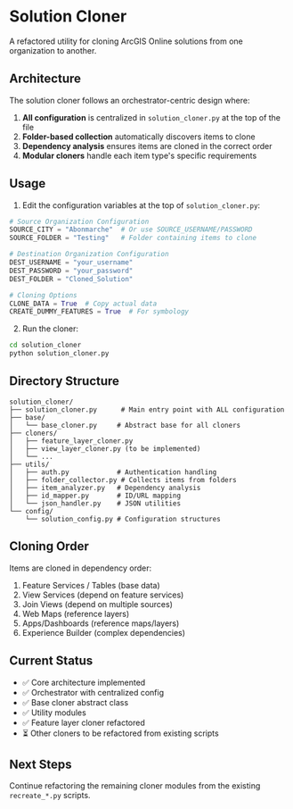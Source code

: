 # Solution Cloner

A refactored utility for cloning ArcGIS Online solutions from one organization to another.

## Architecture

The solution cloner follows an orchestrator-centric design where:

1. **All configuration** is centralized in `solution_cloner.py` at the top of the file
2. **Folder-based collection** automatically discovers items to clone
3. **Dependency analysis** ensures items are cloned in the correct order
4. **Modular cloners** handle each item type's specific requirements

## Usage

1. Edit the configuration variables at the top of `solution_cloner.py`:

```python
# Source Organization Configuration
SOURCE_CITY = "Abonmarche"  # Or use SOURCE_USERNAME/PASSWORD
SOURCE_FOLDER = "Testing"   # Folder containing items to clone

# Destination Organization Configuration  
DEST_USERNAME = "your_username"
DEST_PASSWORD = "your_password"
DEST_FOLDER = "Cloned_Solution"

# Cloning Options
CLONE_DATA = True  # Copy actual data
CREATE_DUMMY_FEATURES = True  # For symbology
```

2. Run the cloner:

```bash
cd solution_cloner
python solution_cloner.py
```

## Directory Structure

```
solution_cloner/
├── solution_cloner.py      # Main entry point with ALL configuration
├── base/
│   └── base_cloner.py     # Abstract base for all cloners
├── cloners/
│   ├── feature_layer_cloner.py
│   ├── view_layer_cloner.py (to be implemented)
│   └── ...
├── utils/
│   ├── auth.py            # Authentication handling
│   ├── folder_collector.py # Collects items from folders
│   ├── item_analyzer.py   # Dependency analysis
│   ├── id_mapper.py       # ID/URL mapping
│   └── json_handler.py    # JSON utilities
└── config/
    └── solution_config.py # Configuration structures
```

## Cloning Order

Items are cloned in dependency order:

1. Feature Services / Tables (base data)
2. View Services (depend on feature services)
3. Join Views (depend on multiple sources)
4. Web Maps (reference layers)
5. Apps/Dashboards (reference maps/layers)
6. Experience Builder (complex dependencies)

## Current Status

- ✅ Core architecture implemented
- ✅ Orchestrator with centralized config
- ✅ Base cloner abstract class
- ✅ Utility modules
- ✅ Feature layer cloner refactored
- ⏳ Other cloners to be refactored from existing scripts

## Next Steps

Continue refactoring the remaining cloner modules from the existing `recreate_*.py` scripts.